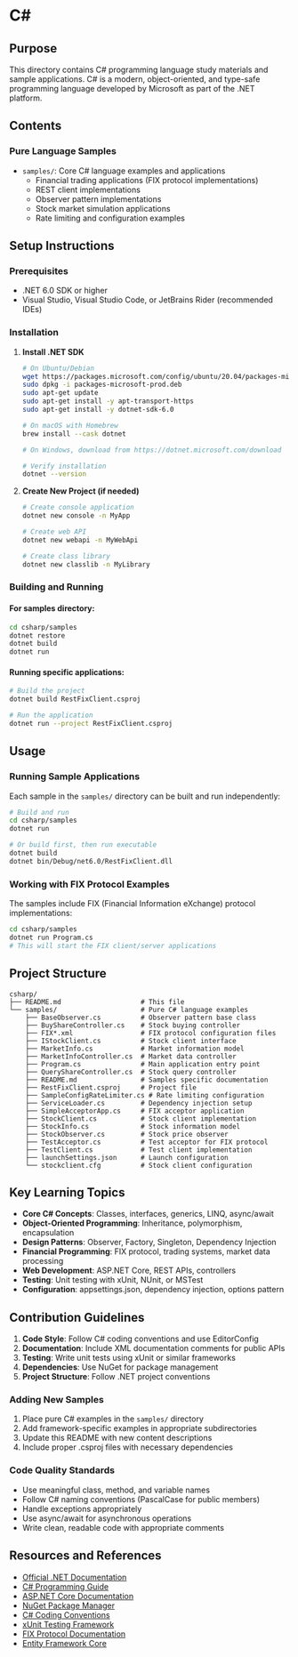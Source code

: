 # C#

## Purpose

This directory contains C# programming language study materials and sample applications. C# is a modern, object-oriented, and type-safe programming language developed by Microsoft as part of the .NET platform.

## Contents

### Pure Language Samples
- `samples/`: Core C# language examples and applications
  - Financial trading applications (FIX protocol implementations)
  - REST client implementations
  - Observer pattern implementations
  - Stock market simulation applications
  - Rate limiting and configuration examples

## Setup Instructions

### Prerequisites
- .NET 6.0 SDK or higher
- Visual Studio, Visual Studio Code, or JetBrains Rider (recommended IDEs)

### Installation
1. **Install .NET SDK**
   ```bash
   # On Ubuntu/Debian
   wget https://packages.microsoft.com/config/ubuntu/20.04/packages-microsoft-prod.deb -O packages-microsoft-prod.deb
   sudo dpkg -i packages-microsoft-prod.deb
   sudo apt-get update
   sudo apt-get install -y apt-transport-https
   sudo apt-get install -y dotnet-sdk-6.0
   
   # On macOS with Homebrew
   brew install --cask dotnet
   
   # On Windows, download from https://dotnet.microsoft.com/download
   
   # Verify installation
   dotnet --version
   ```

2. **Create New Project (if needed)**
   ```bash
   # Create console application
   dotnet new console -n MyApp
   
   # Create web API
   dotnet new webapi -n MyWebApi
   
   # Create class library
   dotnet new classlib -n MyLibrary
   ```

### Building and Running

#### For samples directory:
```bash
cd csharp/samples
dotnet restore
dotnet build
dotnet run
```

#### Running specific applications:
```bash
# Build the project
dotnet build RestFixClient.csproj

# Run the application
dotnet run --project RestFixClient.csproj
```

## Usage

### Running Sample Applications
Each sample in the `samples/` directory can be built and run independently:

```bash
# Build and run
cd csharp/samples
dotnet run

# Or build first, then run executable
dotnet build
dotnet bin/Debug/net6.0/RestFixClient.dll
```

### Working with FIX Protocol Examples
The samples include FIX (Financial Information eXchange) protocol implementations:

```bash
cd csharp/samples
dotnet run Program.cs
# This will start the FIX client/server applications
```

## Project Structure

```
csharp/
├── README.md                    # This file
└── samples/                     # Pure C# language examples
    ├── BaseObserver.cs          # Observer pattern base class
    ├── BuyShareController.cs    # Stock buying controller
    ├── FIX*.xml                 # FIX protocol configuration files
    ├── IStockClient.cs          # Stock client interface
    ├── MarketInfo.cs            # Market information model
    ├── MarketInfoController.cs  # Market data controller
    ├── Program.cs               # Main application entry point
    ├── QueryShareController.cs  # Stock query controller
    ├── README.md                # Samples specific documentation
    ├── RestFixClient.csproj     # Project file
    ├── SampleConfigRateLimiter.cs # Rate limiting configuration
    ├── ServiceLoader.cs         # Dependency injection setup
    ├── SimpleAcceptorApp.cs     # FIX acceptor application
    ├── StockClient.cs           # Stock client implementation
    ├── StockInfo.cs             # Stock information model
    ├── StockObserver.cs         # Stock price observer
    ├── TestAcceptor.cs          # Test acceptor for FIX protocol
    ├── TestClient.cs            # Test client implementation
    ├── launchSettings.json      # Launch configuration
    └── stockclient.cfg          # Stock client configuration
```

## Key Learning Topics

- **Core C# Concepts**: Classes, interfaces, generics, LINQ, async/await
- **Object-Oriented Programming**: Inheritance, polymorphism, encapsulation
- **Design Patterns**: Observer, Factory, Singleton, Dependency Injection
- **Financial Programming**: FIX protocol, trading systems, market data processing
- **Web Development**: ASP.NET Core, REST APIs, controllers
- **Testing**: Unit testing with xUnit, NUnit, or MSTest
- **Configuration**: appsettings.json, dependency injection, options pattern

## Contribution Guidelines

1. **Code Style**: Follow C# coding conventions and use EditorConfig
2. **Documentation**: Include XML documentation comments for public APIs
3. **Testing**: Write unit tests using xUnit or similar frameworks
4. **Dependencies**: Use NuGet for package management
5. **Project Structure**: Follow .NET project conventions

### Adding New Samples
1. Place pure C# examples in the `samples/` directory
2. Add framework-specific examples in appropriate subdirectories
3. Update this README with new content descriptions
4. Include proper .csproj files with necessary dependencies

### Code Quality Standards
- Use meaningful class, method, and variable names
- Follow C# naming conventions (PascalCase for public members)
- Handle exceptions appropriately
- Use async/await for asynchronous operations
- Write clean, readable code with appropriate comments

## Resources and References

- [Official .NET Documentation](https://docs.microsoft.com/en-us/dotnet/)
- [C# Programming Guide](https://docs.microsoft.com/en-us/dotnet/csharp/)
- [ASP.NET Core Documentation](https://docs.microsoft.com/en-us/aspnet/core/)
- [NuGet Package Manager](https://www.nuget.org/)
- [C# Coding Conventions](https://docs.microsoft.com/en-us/dotnet/csharp/programming-guide/inside-a-program/coding-conventions)
- [xUnit Testing Framework](https://xunit.net/)
- [FIX Protocol Documentation](https://www.fixtrading.org/)
- [Entity Framework Core](https://docs.microsoft.com/en-us/ef/core/)